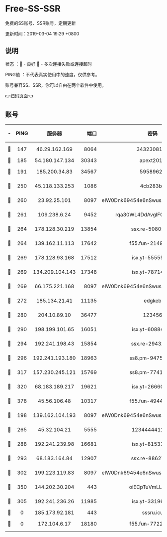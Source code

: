 # Free-SS-SSR

免费的SS账号、SSR账号，定期更新

更新时间：2019-03-04 19:29 +0800

## 说明

状态     ：🙂 - 良好 🙁 - 多次连接失败或连接超时

PING值   ：不代表真实使用中的速度，仅供参考。

账号兼容SS、SSR，你可以自由在两个软件中使用。

👉[扫码页面](https://liesauer.github.io/free-ss-ssr.github.io/)👈

## 账号

|-|PING|服务器|端口|密码|加密方式|区域|
|:----:|:----:|:-----:|-----:|:----:|:----:|:----:|
|🙂|147|46.29.162.169|8064|3432308177|aes-256-cfb|RU|
|🙂|185|54.180.147.134|30343|apext2019|chacha20|KR|
|🙂|191|185.200.34.83|34567|59589627|aes-256-cfb|US|
|🙂|250|45.118.133.253|1086|4cb283b8|aes-256-cfb|SG|
|🙂|260|23.92.25.101|8097|eIW0Dnk69454e6nSwuspv9DmS201tQ0D|aes-256-cfb|US|
|🙂|261|109.238.6.24|9452|rqa30WL4DdAvgIFG6Fs3znzTa|aes-256-cfb|FR|
|🙂|264|178.128.30.219|13854|ssx.re-50805835|aes-256-cfb|SG|
|🙂|264|139.162.11.113|17642|f55.fun-21493744|aes-256-cfb|SG|
|🙂|269|178.128.93.168|17512|isx.yt-55555865|aes-256-cfb|SG|
|🙂|269|134.209.104.143|17348|isx.yt-78714396|aes-256-cfb|SG|
|🙂|269|66.175.221.168|8097|eIW0Dnk69454e6nSwuspv9DmS201tQ0D|aes-256-cfb|US|
|🙂|272|185.134.21.41|11135|edgkeb|aes-256-cfb|GB|
|🙂|280|204.10.89.10|36477|123456|aes-256-cfb|US|
|🙂|290|198.199.101.65|16051|isx.yt-60884333|aes-256-cfb|US|
|🙂|294|192.241.198.43|15854|ssx.re-29432416|aes-256-cfb|US|
|🙂|296|192.241.193.180|18963|ss8.pm-94752333|aes-256-cfb|US|
|🙂|317|157.230.245.121|15769|ss8.pm-77417708|aes-256-cfb|SG|
|🙂|320|68.183.189.217|19621|isx.yt-26660218|aes-256-cfb|SG|
|🙂|378|45.56.106.48|10317|f55.fun-49448952|aes-256-cfb|US|
|🙂|198|139.162.104.193|8097|eIW0Dnk69454e6nSwuspv9DmS201tQ0D|aes-256-cfb|JP|
|🙂|265|45.32.104.21|5555|1234444411111|aes-256-cfb|SG|
|🙂|288|192.241.239.98|16681|isx.yt-81531796|aes-256-cfb|US|
|🙂|293|68.183.164.84|12907|ssx.re-88627570|aes-256-cfb|US|
|🙂|302|199.223.119.83|8097|eIW0Dnk69454e6nSwuspv9DmS201tQ0D|aes-256-cfb|US|
|🙂|350|144.202.30.204|443|oiECpTuVmLLxk4Ts|aes-256-cfb|US|
|🙁|305|192.241.236.26|11985|isx.yt-33196009|aes-256-cfb|US|
|🙁|0|185.173.92.181|443|sssru.icu|rc4-md5|RU|
|🙁|0|172.104.6.17|18180|f55.fun-77228320|aes-256-cfb|US|
